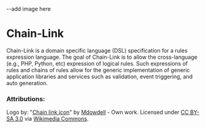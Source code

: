 --add image here
# Chain-Link

Chain-Link is a domain specific language (DSL) specification for a rules expression language. The goal of Chain-Link is to allow the cross-language (e.g., PHP, Python, etc) expression of logical rules. Such expressions of rules and chains of rules allow for the generic implementation of generic application libraries and services such as validation, event triggering, and auto generation.  


### Attributions:
Logo by: "<a href="https://commons.wikimedia.org/wiki/File:Chain_link_icon.png#/media/File:Chain_link_icon.png">Chain link icon</a>" by <a href="//commons.wikimedia.org/w/index.php?title=User:Mdowdell&amp;action=edit&amp;redlink=1" class="new" title="User:Mdowdell (page does not exist)">Mdowdell</a> - <span class="int-own-work" lang="en">Own work</span>. Licensed under <a href="http://creativecommons.org/licenses/by-sa/3.0" title="Creative Commons Attribution-Share Alike 3.0">CC BY-SA 3.0</a> via <a href="//commons.wikimedia.org/wiki/">Wikimedia Commons</a>.
